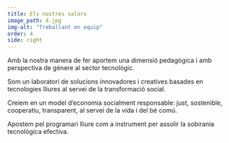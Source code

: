 ```yaml
---
title: Els nostres valors
image_path: 4.jpg
img-alt: "Treballant en equip"
order: 4
side: right
---
```

Amb la nostra manera de fer aportem una dimensió pedagògica i amb perspectiva de gènere al sector tecnològic.

Som un laboratori de solucions innovadores i creatives basades en tecnologies lliures al servei de la transformació social.

Creiem en un model d’economia socialment responsable: just, sostenible, cooperatiu, transparent, al servei de la vida i del bé comú.

Apostem pel programari lliure com a instrument per assolir la sobirania tecnològica efectiva.
